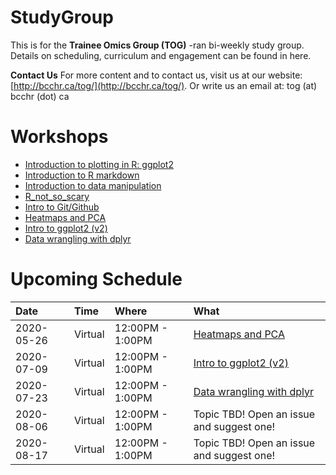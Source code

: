 # StudyGroup

This is for the **Trainee Omics Group (TOG)** -ran bi-weekly study group. Details on scheduling, curriculum and engagement can be found in here.

**Contact Us**
For more content and to contact us, visit us at our website: [http://bcchr.ca/tog/](http://bcchr.ca/tog/). 
Or write us an email at: tog (at) bcchr (dot) ca

# Workshops
- [Introduction to plotting in R: ggplot2](workshops/2019-07-24_intro_to_ggplot2)
- [Introduction to R markdown](workshops/2019-09-05_intro_to_rmarkdown)
- [Introduction to data manipulation](workshops/2019-10-03_intro_to_data_manipulation)
- [R_not_so_scary](workshops/2019-10-31_R_not_so_scary)
- [Intro to Git/Github](workshops/2019-11-28_will_casazza)
- [Heatmaps and PCA](workshops/2020-05-26_Heatmaps_and_PCA)
- [Intro to ggplot2 (v2)](workshops/2020-07-09_intro-to-ggplot2_victor_yuan)
- [Data wrangling with dplyr](workshops/2020-07-23_data_wrangling_ak)


# Upcoming Schedule
| Date | Time | Where | What |
| :-- |:---|:---| :-------|
| 2020-05-26| Virtual | 12:00PM - 1:00PM| [Heatmaps and PCA](workshops/2020-05-26_Heatmaps_and_PCA) |
| 2020-07-09 | Virtual | 12:00PM - 1:00PM| [Intro to ggplot2 (v2)](workshops/2020-07-09_intro-to-ggplot2_victor_yuan) |
| 2020-07-23 | Virtual | 12:00PM - 1:00PM| [Data wrangling with dplyr](workshops/2020-07-23_data_wrangling_ak) |
| 2020-08-06 | Virtual | 12:00PM - 1:00PM| Topic TBD! Open an issue and suggest one! |
| 2020-08-17 | Virtual | 12:00PM - 1:00PM| Topic TBD! Open an issue and suggest one! |





